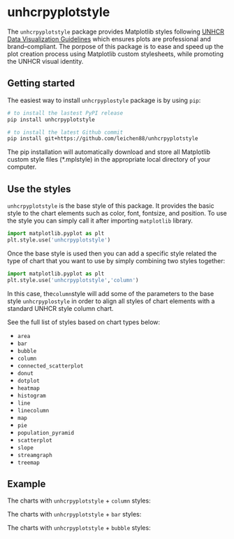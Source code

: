 # unhcrpyplotstyle
The `unhcrpyplotstyle` package provides Matplotlib styles following [UNHCR Data Visualization Guidelines](https://www.unhcr.org/brand/wp-content/uploads/sites/89/2021/11/UNHCR_Data_Visualization_Guidelines.pdf) which ensures plots are professional and brand–compliant. The porpose of this package is to ease and speed up the plot creation process using Matplotlib custom stylesheets, while promoting the UNHCR visual identity. 

## Getting started
The easiest way to install `unhcrpyplostyle` package is by using `pip`:

```bash
# to install the lastest PyPI release
pip install unhcrpyplotstyle

# to install the latest Github commit
pip install git+https://github.com/leichen88/unhcrpyplotstyle
```

The pip installation will automatically download and store all Matplotlib custom style files (*.mplstyle) in the appropriate local directory of your computer.

## Use the styles
`unhcrpyplotstyle` is the base style of this package. It provides the basic style to the chart elements such as color, font, fontsize, and position. To use the style you can simply call it after importing `matplotlib` library.

```python
import matplotlib.pyplot as plt
plt.style.use('unhcrpyplotstyle')
```

Once the base style is used then you can add a specific style related the type of chart that you want to use by simply combining two styles together:

```python
import matplotlib.pyplot as plt
plt.style.use('unhcrpyplotstyle','column')
```

In this case, the`column`style will add some of the parameters to the base style `unhcrpyplostyle` in order to align all styles of chart elements with a standard UNHCR style column chart.

See the full list of styles based on chart types below:
- `area`
- `bar`
- `bubble`
- `column`
- `connected_scatterplot`
- `donut`
- `dotplot`
- `heatmap`
- `histogram`
- `line`
- `linecolumn`
- `map`
- `pie`
- `population_pyramid`
- `scatterplot`
- `slope`
- `streamgraph`
- `treemap`

## Example
The charts with `unhcrpyplotstyle` + `column` styles:

The charts with `unhcrpyplotstyle` + `bar` styles:

The charts with `unhcrpyplotstyle` + `bubble` styles:
